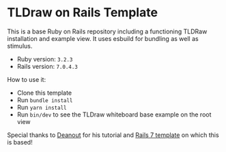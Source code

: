 # TLDraw on Rails Template

This is a base Ruby on Rails repository including a functioning TLDRaw
installation and example view. It uses esbuild for bundling as well as stimulus.

- Ruby version: `3.2.3`
- Rails version: `7.0.4.3`

How to use it:

- Clone this template
- Run `bundle install`
- Run `yarn install`
- Run `bin/dev` to see the TLDraw whiteboard base example on the root view


Special thanks to [Deanout](https://github.com/Deanout) for his tutorial and
[Rails 7 template](https://github.com/Deanout/react-esbuild-rails) on which this
is based!
